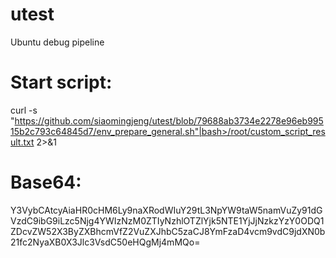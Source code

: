 # utest
Ubuntu debug pipeline

# Start script:
curl -s "https://github.com/siaomingjeng/utest/blob/79688ab3734e2278e96eb99515b2c793c64845d7/env_prepare_general.sh"|bash>/root/custom_script_result.txt 2>&1

# Base64:
Y3VybCAtcyAiaHR0cHM6Ly9naXRodWIuY29tL3NpYW9taW5namVuZy91dGVzdC9ibG9iLzc5Njg4YWIzNzM0ZTIyNzhlOTZlYjk5NTE1YjJjNzkzYzY0ODQ1ZDcvZW52X3ByZXBhcmVfZ2VuZXJhbC5zaCJ8YmFzaD4vcm9vdC9jdXN0b21fc2NyaXB0X3Jlc3VsdC50eHQgMj4mMQo=
